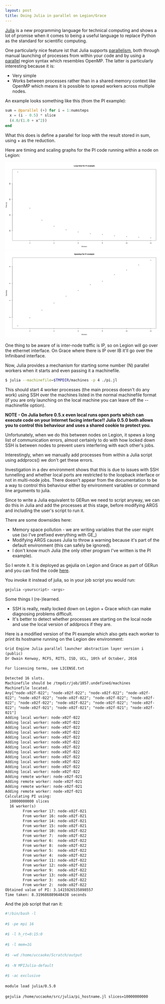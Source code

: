 ```yaml
---
layout: post
title: Doing Julia in parallel on Legion/Grace
---
```


[Julia](http://julialang.org/) is a new programming language for technical computing and shows a lot of promise when it comes to being a useful language to replace Python as the standard for scientific computing.

One particularly nice feature ist that Julia supports [parallelism](http://docs.julialang.org/en/release-0.5/manual/parallel-computing/), both through manual launching of processes from within your code and by using a [parallel](http://docs.julialang.org/en/release-0.5/manual/parallel-computing/#parallel-map-and-loops) region syntax which resembles OpenMP.  The latter is particularly interesting because it is:

 * Very simple
 * Works between processes rather than in a shared memory context like OpenMP which means it is possible to spread workers across multiple nodes.

An example looks something like this (from the PI example):

```julia
sum = @parallel (+) for i = 1:numsteps
  x = (i - 0.5) * slice
  (4.0/(1.0 + x^2))
end
```

What this does is define a parallel for loop with the result stored in sum, using + as the reduction.

Here are timing and scaling graphs for the PI code running within a node on Legion:

![Loop time](/images/juliatimes.png)
![Speed-up](/images/juliaspeedup.png)

One thing to be aware of is inter-node traffic is IP, so on Legion will go over the ethernet interface.  On Grace where there is IP over IB it'll go over the Infiniband interface.

Now, Julia provides a mechanism for starting some number (N) parallel workers when it starts and even passing it a machinefile.

```bash
$ julia --machinefile=$TMPDIR/machines -p 4 ./pi.jl
```

This should start 4 worker processes (the main process doesn't do any work) using SSH over the machines listed in the normal machinefile format (if you are only launching on the local machine you can leave off the --machinefile option).

**NOTE - On Julia before 0.5.x even local runs open ports which can execute code on your Internet facing interface!!  Julia 0.5.0 both allows you to control this behaviour and uses a shared cookie to protect you.**

Unfortunately, when we do this between nodes on Legion, it spews a long list of communication errors, almost certainly to do with how locked down SSH is between nodes to prevent users interfering with each other's jobs.

Interestingly, when we manually add processes from within a Julia script using addprocs() we don't get these errors.

Investigation in a dev environment shows that this is due to issues with SSH tunnelling and whether local ports are restricted to the loopback interface or not in multi-node jobs.  There doesn't appear from the documentation to be a way to control this behaviour either by environment variables or command line arguments to julia.

Since to write a Julia equivalent to GERun we need to script anyway, we can do this in Julia and add the processes at this stage, before modifying ARGS and including the user's script to run it.

There are some downsides here:
 * Memory space pollution - we are writing variables that the user might use (so I've prefixed everything with GE\_)
 * Modifying ARGS causes Julia to throw a warning because it's part of the default environment (this can safely be ignored).
 * I don't know much Julia (the only other program I've written is the PI example).

So I wrote it.  It is deployed as gejulia on Legion and Grace as part of GERun and you can find the code [here](https://github.com/UCL/GERun/blob/master/gejulia).

You invoke it instead of julia, so in your job script you would run:

```bash
gejulia <yourscript> <args>

```

Some things I (re-)learned.
 * SSH is really, really locked down on Legion + Grace which can make diagnosing problems difficult.
 * It's better to detect whether processes are starting on the local node and use the local version of addprocs if they are.

Here is a modified version of the PI example which also gets each worker to print its hostname running on the Legion dev environment:

```
Grid Engine Julia parallel launcher abstraction layer version i (public)
Dr Owain Kenway, RCFS, RITS, ISD, UCL, 10th of October, 2016

For licensing terms, see LICENSE.txt

Detected 16 slots.
Machinefile should be /tmpdir/job/1057.undefined/machines
Machinefile located.
Any["node-x02f-022"; "node-x02f-022"; "node-x02f-022"; "node-x02f-022"; "node-x02f-022"; "node-x02f-022"; "node-x02f-022"; "node-x02f-022"; "node-x02f-022"; "node-x02f-022"; "node-x02f-022"; "node-x02f-022"; "node-x02f-021"; "node-x02f-021"; "node-x02f-021"; "node-x02f-021"]
Adding local worker: node-x02f-022
Adding local worker: node-x02f-022
Adding local worker: node-x02f-022
Adding local worker: node-x02f-022
Adding local worker: node-x02f-022
Adding local worker: node-x02f-022
Adding local worker: node-x02f-022
Adding local worker: node-x02f-022
Adding local worker: node-x02f-022
Adding local worker: node-x02f-022
Adding local worker: node-x02f-022
Adding local worker: node-x02f-022
Adding remote worker: node-x02f-021
Adding remote worker: node-x02f-021
Adding remote worker: node-x02f-021
Adding remote worker: node-x02f-021
Calculating PI using:
  10000000000 slices
  16 worker(s)
        From worker 17: node-x02f-021
        From worker 16: node-x02f-021
        From worker 14: node-x02f-021
        From worker 15: node-x02f-021
        From worker 10: node-x02f-022
        From worker 7:  node-x02f-022
        From worker 6:  node-x02f-022
        From worker 8:  node-x02f-022
        From worker 5:  node-x02f-022
        From worker 4:  node-x02f-022
        From worker 11: node-x02f-022
        From worker 12: node-x02f-022
        From worker 9:  node-x02f-022
        From worker 13: node-x02f-022
        From worker 3:  node-x02f-022
        From worker 2:  node-x02f-022
Obtained value of PI: 3.1415926535898557
Time taken: 8.319686889648438 seconds

```

And the job script that ran it:

```bash
#!/bin/bash -l

#$ -pe mpi 16

#$ -l h_rt=0:15:0

#$ -l mem=1G

#$ -wd /home/uccaoke/Scratch/output

#$ -N MPIJulia-default

#$ -ac exclusive

module load julia/0.5.0

gejulia /home/uccaoke/src/julia/pi_hostname.jl slices=10000000000
```
